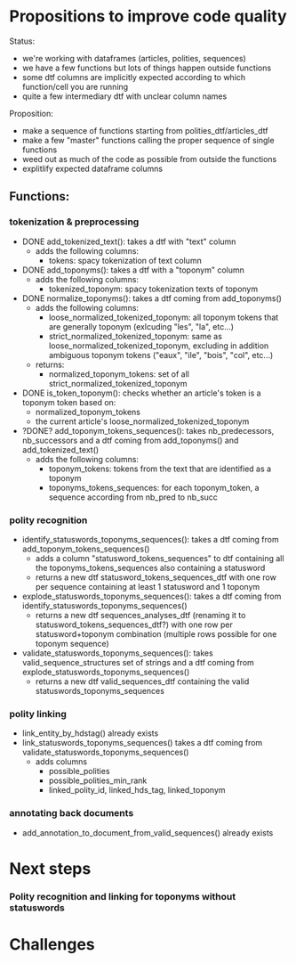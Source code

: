 # Propositions to improve code quality
Status:
- we're working with dataframes (articles, polities, sequences)
- we have a few functions but lots of things happen outside functions
- some dtf columns are implicitly expected according to which function/cell you are running
- quite a few intermediary dtf with unclear column names

Proposition:
- make a sequence of functions starting from polities_dtf/articles_dtf
- make a few "master" functions calling the proper sequence of single functions
- weed out as much of the code as possible from outside the functions
- explitlify expected dataframe columns 

## Functions:
### tokenization & preprocessing
- DONE add_tokenized_text(): takes a dtf with "text" column
    + adds the following columns:
        - tokens: spacy tokenization of text column
- DONE add_toponyms(): takes a dtf with a "toponym" column
    + adds the following columns:
        - tokenized_toponym: spacy tokenization texts of toponym
- DONE normalize_toponyms(): takes a dtf coming from add_toponyms()
    + adds the following columns:
        - loose_normalized_tokenized_toponym: all toponym tokens that are generally toponym (exlcuding "les", "la", etc...)
        - strict_normalized_tokenized_toponym: same as loose_normalized_tokenized_toponym, excluding in addition ambiguous toponym tokens ("eaux", "ile", "bois", "col", etc...)
    + returns:
        - normalized_toponym_tokens: set of all strict_normalized_tokenized_toponym
- DONE is_token_toponym(): checks whether an article's token is a toponym token based on:
    + normalized_toponym_tokens
    + the current article's loose_normalized_tokenized_toponym
- ?DONE? add_toponym_tokens_sequences(): takes nb_predecessors, nb_successors and a dtf coming from add_toponyms() and add_tokenized_text()
    + adds the following columns:
        - toponym_tokens: tokens from the text that are identified as a toponym 
        - toponyms_tokens_sequences: for each toponym_token, a sequence according from nb_pred to nb_succ

### polity recognition
- identify_statuswords_toponyms_sequences(): takes a dtf coming from add_toponym_tokens_sequences()
    + adds a column "statusword_tokens_sequences" to dtf containing all the toponyms_tokens_sequences also containing a statusword
    + returns a new dtf statusword_tokens_sequences_dtf with one row per sequence containing at least 1 statusword and 1 toponym
- explode_statuswords_toponyms_sequences(): takes a dtf coming from identify_statuswords_toponyms_sequences()
    + returns a new dtf sequences_analyses_dtf (renaming it to statusword_tokens_sequences_dtf?) with one row per statusword+toponym combination (multiple rows possible for one toponym sequence)
- validate_statuswords_toponyms_sequences(): takes valid_sequence_structures set of strings and a dtf coming from explode_statuswords_toponyms_sequences()
    + returns a new dtf valid_sequences_dtf containing the valid statuswords_toponyms_sequences
### polity linking
- link_entity_by_hdstag() already exists
- link_statuswords_toponyms_sequences() takes a dtf coming from validate_statuswords_toponyms_sequences()
    + adds columns
        - possible_polities
        - possible_polities_min_rank
        - linked_polity_id, linked_hds_tag, linked_toponym
### annotating back documents 
- add_annotation_to_document_from_valid_sequences() already exists

# Next steps

### Polity recognition and linking for toponyms without statuswords

# Challenges

